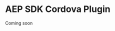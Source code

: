 # AEP SDK Cordova Plugin

Coming soon
<!---

[![CI](https://github.com/adobe/cordova-acpcore/workflows/CI/badge.svg?label=Build)](https://github.com/adobe/cordova-acpcore/actions)
[![npm](https://img.shields.io/npm/v/@adobe/cordova-acpcore)](https://www.npmjs.com/package/@adobe/cordova-acpcore)
[![GitHub](https://img.shields.io/github/license/adobe/cordova-acpcore)](https://github.com/sbenedicadb/cordova-acpcore/blob/master/LICENSE)

- [Prerequisites](#prerequisites)
- [Installation](#installation)
- [Usage](#usage)
    - [Installation](#installation)
    - [Core methods](#core-methods)
    - [Lifecycle methods](#lifecycle-methods)
    - [Signals methods](#signals-methods)
- [Running Tests](#running-tests)
- [Contributing](#contributing)
- [Licensing](#licensing)
## Prerequisites
Cordova is distributed via `npm` ([Node Package Management](https://www.npmjs.com/)).
In order to install and build Cordova applications you will need to have `Node.js` installed. [Install Node.js](https://nodejs.org/en/).
Once Node.js is installed, you can install the Cordova framework from terminal:
```
sudo npm install -g cordova
```
## Installation
To start using the AEP SDK for Cordova, navigate to the directory of your Cordova app and install the plugin:
```
cordova plugin add https://github.com/adobe/cordova-acpcore.git
```
Check out the documentation for help with APIs
## Usage
### [Core](https://aep-sdks.gitbook.io/docs/using-mobile-extensions/mobile-core)
#### Initialization
**iOS:**
```objective-c
// Import the SDK
#import "ACPCore.h"
#import "ACPLifecycle.h"
#import "ACPIdentity.h"
#import "ACPSignal.h"
- (BOOL)application:(UIApplication *)application didFinishLaunchingWithOptions:(NSDictionary *)launchOptions {
  //...
  [ACPCore configureWithAppId:@"yourAppId"];
  [ACPCore setWrapperType:ACPMobileWrapperTypeCordova];
  [ACPIdentity registerExtension];
  [ACPLifecycle registerExtension];
  [ACPSignal registerExtension];
  // Register any additional extensions
  [ACPCore start:nil];
}
```
**Android:**
```java
// Import the SDK
import com.adobe.marketing.mobile.MobileCore;
import com.adobe.marketing.mobile.Identity;
import com.adobe.marketing.mobile.Lifecycle;
import com.adobe.marketing.mobile.Signal;
import com.adobe.marketing.mobile.WrapperType;
@Override
public void onCreate() {
  //...
  MobileCore.setApplication(this);
  MobileCore.configureWithAppID("yourAppId");
  MobileCore.setWrapperType(WrapperType.CORDOVA);
  try {
    Identity.registerExtension();
    Lifecycle.registerExtension();
    Signal.registerExtension();
    // Register any additional extensions
  } catch (Exception e) {
    // handle exception
  }
  MobileCore.start(null);
}
```
#### Core methods
##### Getting Core version:
 ```js
ACPCore.extensionVersion(function(version) {
    console.log(version);
}, function(error) {
    console.log(error);
});
```
##### Updating the SDK configuration:
```js
ACPCore.updateConfiguration({"newConfigKey":"newConfigValue"}, successCallback, errorCallback);
```
##### Controlling the log level of the SDK:
```js
ACPCore.setLogLevel(ACPCore.ACPMobileLogLevelError, successCallback, errorCallback);
ACPCore.setLogLevel(ACPCore.ACPMobileLogLevelWarning, successCallback, errorCallback);
ACPCore.setLogLevel(ACPCore.ACPMobileLogLevelDebug, successCallback, errorCallback);
ACPCore.setLogLevel(ACPCore.ACPMobileLogLevelVerbose, successCallback, errorCallback);
```
##### Getting the current privacy status:
```js
ACPCore.getPrivacyStatus(function(privacyStatus) {
    console.log(privacyStatus);
}, function(error) {
    console.log(error);
});
```
##### Setting the privacy status:
```js
ACPCore.setPrivacyStatus(ACPCore.ACPMobilePrivacyStatusOptIn, successCallback, errorCallback);
ACPCore.setPrivacyStatus(ACPCore.ACPMobilePrivacyStatusOptOut, successCallback, errorCallback);
ACPCore.setPrivacyStatus(ACPCore.ACPMobilePrivacyStatusUnknown, successCallback, errorCallback);
```
##### Getting the SDK identities:
```js
ACPCore.getSdkIdentities(function(sdkIdentities) {
    console.log(sdkIdentities);
}, function(error) {
    console.log(error);
});
```
##### Dispatching an Event Hub event:
```js
var e = ACPCore.createEvent("eventName", "eventType", "eventSource", {"key":"value"});
ACPCore.dispatchEvent(e, successCallback, errorCallback);
```
##### Dispatching an Event Hub event with callback:
```js
var e = ACPCore.createEvent("eventName", "eventType", "eventSource", {"key":"value"});
ACPCore.dispatchEventWithResponseCallback(e, successCallback, errorCallback);
```
##### Dispatching an Event Hub response event:
```js
var e1 = ACPCore.createEvent("eventName", "eventType", "eventSource", {"key":"value"});
var e2 = ACPCore.createEvent("eventName2", "eventType", "eventSource", {"key":"value"});
ACPCore.dispatchResponseEvent(e1, e2, successCallback, errorCallback);
```
##### Downloading the Rules
```js
ACPCore.downloadRules(successCallback, errorCallback);
```
##### Setting the advertising identifier:
```js
ACPCore.setAdvertisingIdentifier("someAdid", successCallback, errorCallback);
```
##### Calling track action
```js
ACPCore.trackAction("cordovaAction", {"cordovaKey":"cordovaValue"}, successCallback, errorCallback);
```
##### Calling track state
```js
ACPCore.trackState("cordovaState", {"cordovaKey":"cordovaValue"}, successCallback, errorCallback);
```
### [Identity](https://aep-sdks.gitbook.io/docs/using-mobile-extensions/mobile-core/identity)
##### Getting Identity version:
```js
ACPIdentity.extensionVersion(function(version) {
    console.log(version);
}, function(error) {
    console.log(error);
});
```
##### Sync Identifier:
```js
ACPIdentity.syncIdentifier("id1", "value1", ACPIdentity.ACPMobileVisitorAuthenticationStateUnknown, successCallback, errorCallback);
```
##### Sync Identifiers:
```js
ACPIdentity.syncIdentifiers({"id2":"value2", "id3":"value3", "id4":"value4"}, successCallback, errorCallback);
```
##### Sync Identifiers with Authentication State:
```js
ACPIdentity.syncIdentifiers({"id2":"value2", "id3":"value3", "id4":"value4"}, ACPIdentity.ACPMobileVisitorAuthenticationStateLoggedOut, successCallback, errorCallback);
ACPIdentity.syncIdentifiers({"id2":"value2", "id3":"value3", "id4":"value4"}, ACPIdentity.ACPMobileVisitorAuthenticationStateAuthenticated, successCallback, errorCallback);
ACPIdentity.syncIdentifiers({"id2":"value2", "id3":"value3", "id4":"value4"}, ACPIdentity.ACPMobileVisitorAuthenticationStateUnknown, successCallback, errorCallback);
```
##### Append visitor data to a URL:
```js
ACPIdentity.appendVisitorInfoForUrl("https://www.adobe.com", successCallback, errorCallback);
```
##### Get visitor data as URL query parameter string:
```js
 ACPIdentity.getUrlVariables(function(variables) {
    console.log(variables);
}, function(error) {
    console.log(error);
});
```
##### Get Identifiers:
```js
ACPIdentity.getIdentifiers(function(ids) {
    console.log(ids);
}, function(error) {
    console.log(error);
});
```
##### Get Experience Cloud IDs:
```js
ACPIdentity.getExperienceCloudId(function(cloudId) {
    console.log(cloudId);
}, function(error) {
    console.log(error);
});
```
### [Lifecycle](https://aep-sdks.gitbook.io/docs/using-mobile-extensions/mobile-core/lifecycle)
> Note: We recommend implementing Lifecycle in native [Android and iOS code](https://aep-sdks.gitbook.io/docs/using-mobile-extensions/mobile-core/lifecycle).
##### Getting Lifecycle version:
 ```js
ACPLifecycle.extensionVersion(function(version) {
    console.log(version);
}, function(error) {
    console.log(error);
});
 ```
### [Signal](https://aep-sdks.gitbook.io/docs/using-mobile-extensions/mobile-core/signals)
##### Getting Signal version:
 ```js
ACPSignal.extensionVersion(function(version) {
    console.log(version);
}, function(error) {
    console.log(error);
});
 ```
## Running Tests
Install cordova-paramedic `https://github.com/apache/cordova-paramedic`
```bash
npm install -g cordova-paramedic
```
Run the tests
```
cordova-paramedic --platform ios --plugin . --verbose
```
```
cordova-paramedic --platform android --plugin . --verbose
```
## Contributing
Looking to contribute to this project? Please review our [Contributing guidelines](.github/CONTRIBUTING.md) prior to opening a pull request.
We look forward to working with you!
## Licensing
This project is licensed under the Apache V2 License. See [LICENSE](LICENSE) for more information.

-->
